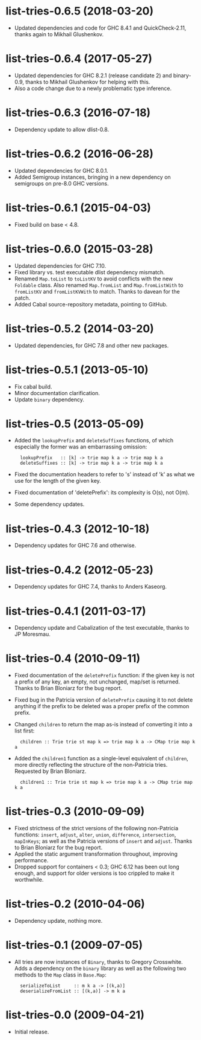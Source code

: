 # list-tries-0.6.5 (2018-03-20)
* Updated dependencies and code for GHC 8.4.1 and QuickCheck-2.11,
  thanks again to Mikhail Glushenkov.

# list-tries-0.6.4 (2017-05-27)
* Updated dependencies for GHC 8.2.1 (release candidate 2) and
  binary-0.9, thanks to Mikhail Glushenkov for helping with this.
* Also a code change due to a newly problematic type inference.

# list-tries-0.6.3 (2016-07-18)
* Dependency update to allow dlist-0.8.

# list-tries-0.6.2 (2016-06-28)
* Updated dependencies for GHC 8.0.1.
* Added Semigroup instances, bringing in a new dependency on semigroups
  on pre-8.0 GHC versions.

# list-tries-0.6.1 (2015-04-03)
* Fixed build on base < 4.8.

# list-tries-0.6.0 (2015-03-28)
* Updated dependencies for GHC 7.10.
* Fixed library vs. test executable dlist dependency mismatch.
* Renamed `Map.toList` to `toListKV` to avoid conflicts with the new
  `Foldable` class. Also renamed `Map.fromList` and `Map.fromListWith`
  to `fromListKV` and `fromListKVWith` to match. Thanks to davean for
  the patch.
* Added Cabal source-repository metadata, pointing to GitHub.

# list-tries-0.5.2 (2014-03-20)
* Updated dependencies, for GHC 7.8 and other new packages.

# list-tries-0.5.1 (2013-05-10)
* Fix cabal build.
* Minor documentation clarification.
* Update `binary` dependency.

# list-tries-0.5 (2013-05-09)
* Added the `lookupPrefix` and `deleteSuffixes` functions, of which especially
  the former was an embarrassing omission:

        lookupPrefix   :: [k] -> trie map k a -> trie map k a
        deleteSuffixes :: [k] -> trie map k a -> trie map k a

* Fixed the documentation headers to refer to 's' instead of 'k' as what we
  use for the length of the given key.
* Fixed documentation of 'deletePrefix': its complexity is O(s), not O(m).
* Some dependency updates.

# list-tries-0.4.3 (2012-10-18)
* Dependency updates for GHC 7.6 and otherwise.

# list-tries-0.4.2 (2012-05-23)
* Dependency updates for GHC 7.4, thanks to Anders Kaseorg.

# list-tries-0.4.1 (2011-03-17)
* Dependency update and Cabalization of the test executable, thanks to JP
  Moresmau.

# list-tries-0.4 (2010-09-11)
* Fixed documentation of the `deletePrefix` function: if the given key is not
  a prefix of any key, an empty, not unchanged, map/set is returned. Thanks to
  Brian Bloniarz for the bug report.
* Fixed bug in the Patricia version of `deletePrefix` causing it to not delete
  anything if the prefix to be deleted was a proper prefix of the common
  prefix.
* Changed `children` to return the map as-is instead of converting it into a
  list first:

        children :: Trie trie st map k => trie map k a -> CMap trie map k a

* Added the `children1` function as a single-level equivalent of `children`,
  more directly reflecting the structure of the non-Patricia tries. Requested
  by Brian Bloniarz.

        children1 :: Trie trie st map k => trie map k a -> CMap trie map k a

# list-tries-0.3 (2010-09-09)
* Fixed strictness of the strict versions of the following
  non-Patricia functions: `insert`, `adjust`, `alter`, `union`,
  `difference`, `intersection`, `mapInKeys`; as well as the Patricia
  versions of `insert` and `adjust`. Thanks to Brian Bloniarz for the
  bug report.
* Applied the static argument transformation throughout, improving
  performance.
* Dropped support for containers < 0.3; GHC 6.12 has been out long
  enough, and support for older versions is too crippled to make it
  worthwhile.

# list-tries-0.2 (2010-04-06)
* Dependency update, nothing more.

# list-tries-0.1 (2009-07-05)
* All tries are now instances of `Binary`, thanks to Gregory Crosswhite. Adds a
  dependency on the `binary` library as well as the following two methods to
  the `Map` class in `Base.Map`:

        serializeToList     :: m k a -> [(k,a)]
        deserializeFromList :: [(k,a)] -> m k a

# list-tries-0.0 (2009-04-21)
* Initial release.
